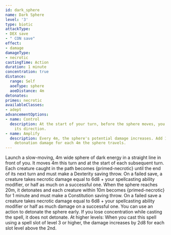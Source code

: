 ```yaml
---
id: dark_sphere
name: Dark Sphere
level: '3'
type: biotic
attackType:
- DEX save
- " CON save"
effect:
- damage
damageType:
- necrotic
castingTime: Action
duration: 1 minute
concentration: true
distance:
  range: Self
  aoeType: sphere
  aoeDistance: 4m
detonates: 
primes: necrotic
availableClasses:
- adept
advancementOptions:
- name: Control
  description: At the start of your turn, before the sphere moves, you can change
    its direction.
- name: Amplify
  description: Every 4m, the sphere's potential damage increases. Add 1d8 to the
    detonation damage for each 4m the sphere travels.
---
```

Launch a slow-moving, 4m wide sphere of dark energy in a straight line in front of you. It moves 4m this turn and at the start of each subsequent turn. Each creature caught in the path becomes {primed-necrotic} until the end of its next turn and must make a Dexterity saving throw. On a failed save, a creature takes necrotic damage equal to 6d8 + your spellcasting ability modifier, or half as much on a successful one. When the sphere reaches 20m, it detonates and each creature within 10m becomes {primed-necrotic} for 1 minute and must make a Constitution saving throw. On a failed save a creature takes necrotic damage equal to 6d8 + your spellcasting ability modifier or half as much damage on a successful one.
You can use an action to detonate the sphere early.
If you lose concentration while casting the spell, it does not detonate.
At higher levels: When you cast this spell using a spell slot of level 3 or higher, the damage increases by 2d8 for each slot level above the 2nd.
